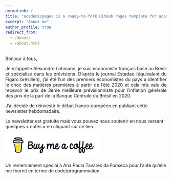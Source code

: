 ```yaml
---
permalink: /
title: "academicpages is a ready-to-fork GitHub Pages template for academic personal websites"
excerpt: "About me"
author_profile: true
redirect_from: 
  - /about/
  - /about.html
---
```


Bonjour à tous, 
<p style='text-align: justify;'> Je m’appelle Alexandre Lohmann, je suis économiste français basé au Brésil et spécialisé dans les prévisions. D’après le journal Estadao (équivalent du Figaro brésilien),  j’ai été l’un des premiers économistes du pays a identifier le choc des matières premières à partir de l’été 2020 et cela m’a valu de recevoir le prix de 3ème meilleure prévisionniste pour l’inflation générale des prix de la part de la Banque Centrale du Brésil en 2020.</p> 

J’ai décidé de réinvestir le débat franco-européen en publiant cette newsletter hebdomadaire. </br>

La newsletter est gratuite mais vous pouvez nous soutenir en nous versant quelques « cafés » en cliquant sur ce lien. </br>

[![Buy me a coffee](https://github.com/ASLlohmann/asllohmann.github.io/blob/master/images/bmc.jpeg?raw=true)](https://www.buymeacoffee.com/AlexSebLohmann)

Un remerciement spécial à Ana Paula Tavares da Fonseca pour l’aide qu’elle me fournit en terme de code/programmation. 


